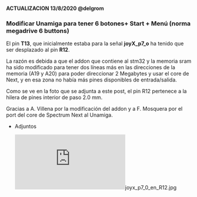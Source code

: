 #### 																	ACTUALIZACION 13/8/2020 @delgrom

### Modificar Unamiga para tener 6 botones+ Start + Menú (norma megadrive 6 buttons)



El pin **T13**, que inicialmente estaba para la señal **joyX_p7_o** ha tenido que ser desplazado al pin **R12**.

La razón es debida a que el addon que contiene al stm32 y la memoria sram ha sido modificado para tener dos líneas más en las direcciones de la memoria (A19 y A20) para poder direccionar 2 Megabytes y usar el core de Next, y en esa zona no había más pines disponibles de entrada/salida.

Como se ve en la foto que se adjunta a este post, el pin R12 pertenece a la hilera de pines interior de paso 2.0 mm.

Gracias a A. Villena por la modificación del addon y a F. Mosquera por el port del core de Spectrum Next al Unamiga.

- Adjuntos

  ![joyx_p7_0_en_R12.jpg](http://www.forofpga.es/download/file.php?id=673)joyx_p7_0_en_R12.jpg 
